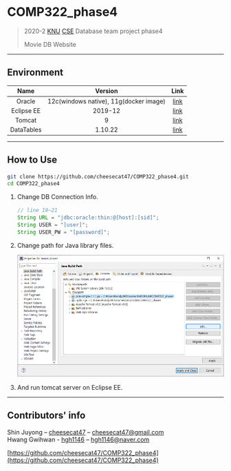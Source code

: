 # COMP322_phase4

> 2020-2 [KNU][knu] [CSE][knucse] Database team project phase4
>
> Movie DB Website

---

## Environment

Name | Version | Link  
:---: | :---: | :---:  
Oracle | 12c(windows native), 11g(docker image) | [link](https://hub.docker.com/repository/docker/cheesecat47/comp322_phase4)  
Eclipse EE | 2019-12 | [link](https://www.eclipse.org/downloads/packages/release/kepler/sr2/eclipse-ide-java-ee-developers)
Tomcat | 9 | [link](https://tomcat.apache.org/download-90.cgi)  
DataTables | 1.10.22 | [link](https://datatables.net/)

---

## How to Use

```bash
git clone https://github.com/cheesecat47/COMP322_phase4.git
cd COMP322_phase4
```

1. Change DB Connection Info.  

    ```Java
    // line 19~21
    String URL = "jdbc:oracle:thin:@[host]:[sid]";
    String USER = "[user]";
    String USER_PW = "[password]";
    ```

1. Change path for Java library files.

    ![jar_path](https://github.com/cheesecat47/COMP322_phase4/blob/main/docs/img/jar_path.png?raw=true)

1. And run tomcat server on Eclipse EE.  

---

## Contributors' info
  
Shin Juyong – [cheesecat47](https://github.com/cheesecat47) – cheesecat47@gmail.com  
Hwang Gwihwan - [hgh1146](https://github.com/hgh1146) – hgh1146@naver.com  

[https://github.com/cheesecat47/COMP322_phase4](https://github.com/cheesecat47/COMP322_phase4)  

[knu]: http://www.knu.ac.kr/
[knucse]: http://computer.knu.ac.kr/
[Docker]: https://docs.docker.com/engine/install/
[Docker-compse]: https://docs.docker.com/compose/install/
